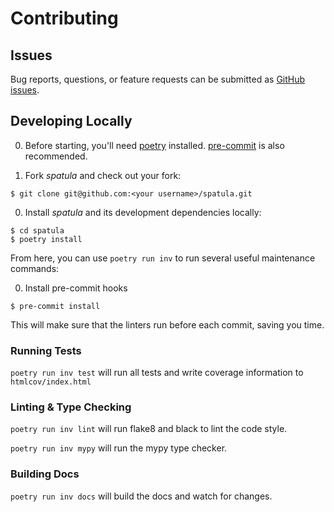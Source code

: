 # Contributing

## Issues

Bug reports, questions, or feature requests can be submitted as [GitHub issues](https://github.com/jamesturk/spatula/issues).

## Developing Locally

0. Before starting, you'll need [poetry](https://python-poetry.org/docs/#installation) installed.
  [pre-commit](https://pre-commit.com/#install) is also recommended.

0. Fork *spatula* and check out your fork:
  ``` console
  $ git clone git@github.com:<your username>/spatula.git
  ```

0. Install *spatula* and its development dependencies locally:
  ```
  $ cd spatula
  $ poetry install
  ```
  From here, you can use `poetry run inv` to run several useful maintenance commands:

0. Install pre-commit hooks
  ```
  $ pre-commit install
  ```
  This will make sure that the linters run before each commit, saving you time.

### Running Tests

`poetry run inv test` will run all tests and write coverage information to `htmlcov/index.html`

### Linting & Type Checking

`poetry run inv lint` will run flake8 and black to lint the code style.

`poetry run inv mypy` will run the mypy type checker.

### Building Docs

`poetry run inv docs` will build the docs and watch for changes.
